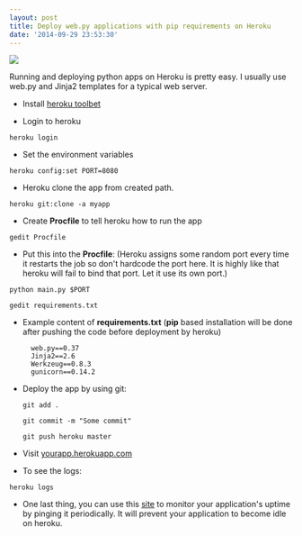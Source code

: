 ```yaml
---
layout: post
title: Deploy web.py applications with pip requirements on Heroku
date: '2014-09-29 23:53:30'
---
```


[![](http://distilleryimage10.ak.instagram.com/2138b070f15b11e1959322000a1e9e0c_7.jpg)](http://instagram.com/uhakan)

Running and deploying python apps on Heroku is pretty easy. I usually use web.py and Jinja2 templates for a typical web server.

* Install [heroku toolbet](https://toolbelt.heroku.com/)

* Login to heroku

`heroku login`

* Set the environment variables

`heroku config:set PORT=8080`

* Heroku clone the app from created path.

`heroku git:clone -a myapp`

* Create **Procfile** to tell heroku how to run the app

`gedit Procfile`

* Put this into the **Procfile**: (Heroku assigns some random port every time it restarts the job so don't hardcode the port here. It is highly like that heroku will fail to bind that port. Let it use its own port.)

`python main.py $PORT`

`gedit requirements.txt`

* Example content of **requirements.txt** (**pip** based installation will be done after pushing the code before deployment by heroku)

        web.py==0.37
        Jinja2==2.6
        Werkzeug==0.8.3
        gunicorn==0.14.2

* Deploy the app by using git:

  `git add .`
  
  `git commit -m "Some commit"`
  
  `git push heroku master`

* Visit [yourapp.herokuapp.com](yourapp.herokuapp.com)
* To see the logs:

`heroku logs`

* One last thing, you can use this [site](https://uptimerobot.com/) to monitor your application's uptime by pinging it periodically. It will prevent your application to become idle on heroku. 